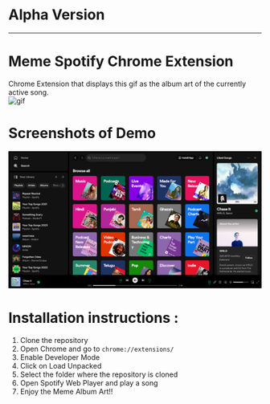 # Alpha Version
***
# Meme Spotify Chrome Extension

Chrome Extension that displays this gif as the album art of the currently active song.<br/>
![gif](https://media.giphy.com/media/v1.Y2lkPTc5MGI3NjExYjdpOHpjcGR4aWJpNjh6YnY4dzJxZnI3NWR3dXBodTlkcXUydXZ1eCZlcD12MV9pbnRlcm5hbF9naWZfYnlfaWQmY3Q9Zw/Q5Ra0QQUpPYdlFmFrj/giphy.gif)


# Screenshots of Demo

![demo](./images/sample.png)


# Installation instructions : 

1. Clone the repository
2. Open Chrome and go to `chrome://extensions/`
3. Enable Developer Mode
4. Click on Load Unpacked
5. Select the folder where the repository is cloned
6. Open Spotify Web Player and play a song
7. Enjoy the Meme Album Art!!